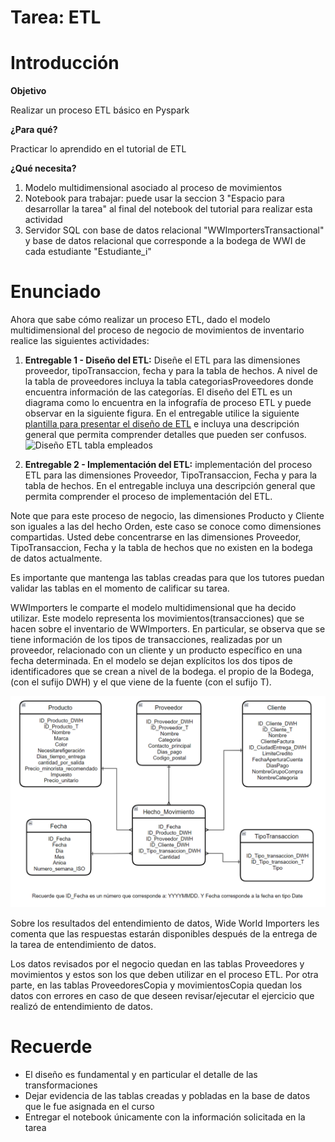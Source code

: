 # Tarea: ETL

# Introducción

**Objetivo**

Realizar un proceso ETL básico en Pyspark

**¿Para qué?**

Practicar lo aprendido en el tutorial de ETL

**¿Qué necesita?**

1. Modelo multidimensional asociado al proceso de movimientos
2. Notebook para trabajar: puede usar la seccion 3 "Espacio para desarrollar la tarea" al final del notebook del tutorial para realizar esta actividad
5. Servidor SQL con base de datos relacional "WWImportersTransactional" y base de datos relacional que corresponde a la bodega de WWI de cada estudiante "Estudiante_i"

# Enunciado
Ahora que sabe cómo realizar un proceso ETL, dado el modelo multidimensional del proceso de negocio de movimientos de inventario realice las siguientes actividades:
1. **Entregable 1 - Diseño del ETL:** Diseñe el ETL para las dimensiones proveedor, tipoTransaccion, fecha y para la tabla de hechos. A nivel de la tabla de proveedores incluya la tabla categoriasProveedores donde encuentra información de las categorías. El diseño del ETL es un diagrama como lo encuentra en la infografía de proceso ETL y puede observar en la siguiente figura. En el entregable utilice la siguiente [plantilla para presentar el diseño de ETL](PlantillaDiseñoETL.xlsx) e incluya una descripción general que permita comprender detalles que pueden ser confusos.  
![Diseño ETL tabla empleados](Img/DiseñoETL.PNG)

3. **Entregable 2 - Implementación del ETL:** implementación del proceso ETL para las dimensiones Proveedor, TipoTransaccion, Fecha y para la tabla de hechos. En el entregable incluya una descripción general que permita comprender el proceso de implementación del ETL.

Note que para este proceso de negocio, las dimensiones Producto y Cliente son iguales a las del hecho Orden, este caso se conoce como dimensiones compartidas. Usted debe concentrarse en las dimensiones Proveedor, TipoTransaccion, Fecha y la tabla de hechos que no existen en la bodega de datos actualmente.

Es importante que mantenga las tablas creadas para que los tutores puedan validar las tablas en el momento de calificar su tarea.

WWImporters le comparte el modelo multidimensional que ha decido utilizar. Este modelo representa los movimientos(transacciones) que se hacen sobre el inventario de WWImporters. En particular, se observa que se tiene información de los tipos de transacciones, realizadas por un proveedor, relacionado con un cliente y un producto específico en una fecha determinada. En el modelo se dejan explícitos los dos tipos de identificadores que se crean a nivel de la bodega. el propio de la Bodega, (con el sufijo DWH) y el que viene de la fuente (con el sufijo T).

![Modelo movimientos](Img/Modelo%20movimiento.png)

Sobre los resultados del entendimiento de datos, Wide World Importers les comenta que las respuestas estarán disponibles después de la entrega de la tarea de entendimiento de datos.

Los datos revisados por el negocio quedan en las tablas Proveedores y movimientos y estos son los que deben utilizar en el proceso ETL. Por otra parte, en las tablas ProveedoresCopia y movimientosCopia quedan los datos con errores en caso de que deseen revisar/ejecutar el ejercicio que realizó de entendimiento de datos.

# Recuerde
- El diseño es fundamental y en particular el detalle de las transformaciones
- Dejar evidencia de las tablas creadas y pobladas en la base de datos que le fue asignada en el curso
- Entregar el notebook únicamente con la información solicitada en la tarea
